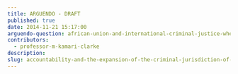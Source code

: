 ```yaml
---
title: ARGUENDO - DRAFT
published: true
date: 2014-11-21 15:17:00
arguendo-question: african-union-and-international-criminal-justice-where-does-it-go-from-here
contributors:
  - professor-m-kamari-clarke
description:
slug: accountability-and-the-expansion-of-the-criminal-jurisdiction-of-the-african-court
---
```

